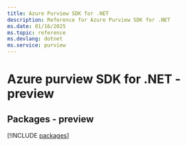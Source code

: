```yaml
---
title: Azure Purview SDK for .NET
description: Reference for Azure Purview SDK for .NET
ms.date: 01/16/2025
ms.topic: reference
ms.devlang: dotnet
ms.service: purview
---
```

# Azure purview SDK for .NET - preview
## Packages - preview
[!INCLUDE [packages](purview-index.md)]